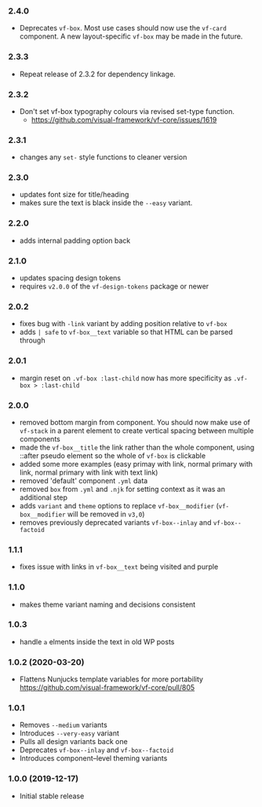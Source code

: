 ### 2.4.0

* Deprecates `vf-box`. Most use cases should now use the `vf-card` component. A new layout-specific `vf-box` may be made in the future.

### 2.3.3

* Repeat release of 2.3.2 for dependency linkage.

### 2.3.2

* Don't set vf-box typography colours via revised set-type function.
  * https://github.com/visual-framework/vf-core/issues/1619

### 2.3.1

* changes any `set-` style functions to cleaner version

### 2.3.0

* updates font size for title/heading
* makes sure the text is black inside the `--easy` variant.

### 2.2.0

* adds internal padding option back

### 2.1.0

* updates spacing design tokens
* requires `v2.0.0` of the `vf-design-tokens` package or newer

### 2.0.2

* fixes bug with `-link` variant by adding position relative to `vf-box`
* adds `| safe` to `vf-box__text` variable so that HTML can be parsed through

### 2.0.1

* margin reset on `.vf-box :last-child` now has more specificity as `.vf-box > :last-child`

### 2.0.0

* removed bottom margin from component. You should now make use of `vf-stack` in a parent element to create vertical spacing between multiple components
* made the `vf-box__title` the link rather than the whole component, using ::after pseudo element so the whole of `vf-box` is clickable
* added some more examples (easy primay with link, normal primary with link, normal primary with link with text link)
* removed 'default' component `.yml` data
* removed `box` from `.yml` and `.njk` for setting context as it was an additional step
* adds `variant` and `theme` options to replace `vf-box__modifier` (`vf-box__modifier` will be removed in `v3,0`)
* removes previously deprecated variants `vf-box--inlay` and `vf-box--factoid`

### 1.1.1

* fixes issue with links in `vf-box__text` being visited and purple

### 1.1.0

* makes theme variant naming and decisions consistent

### 1.0.3

* handle `a` elments inside the text in old WP posts

### 1.0.2 (2020-03-20)

* Flattens Nunjucks template variables for more portability https://github.com/visual-framework/vf-core/pull/805

### 1.0.1

* Removes `--medium` variants
* Introduces `--very-easy` variant
* Pulls all design variants back one
* Deprecates `vf-box--inlay` and `vf-box--factoid`
* Introduces component–level theming variants

### 1.0.0 (2019-12-17)

* Initial stable release
